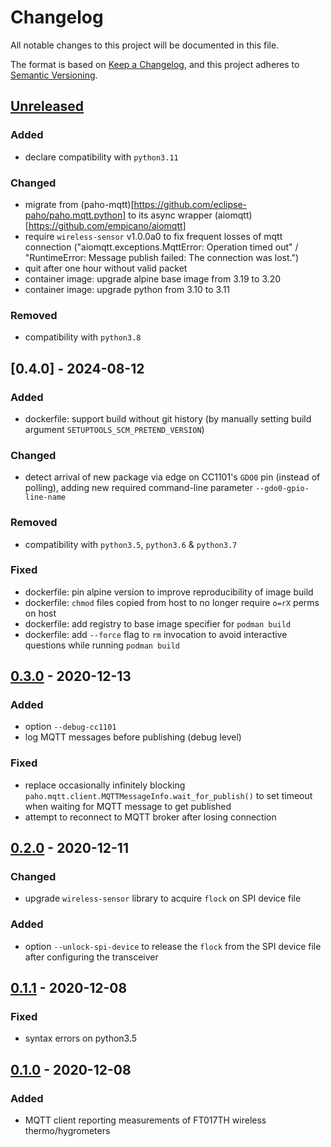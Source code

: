 # Changelog
All notable changes to this project will be documented in this file.

The format is based on [Keep a Changelog](https://keepachangelog.com/en/1.0.0/),
and this project adheres to [Semantic Versioning](https://semver.org/spec/v2.0.0.html).

## [Unreleased]
### Added
- declare compatibility with `python3.11`

### Changed
- migrate from (paho-mqtt)[https://github.com/eclipse-paho/paho.mqtt.python]
  to its async wrapper (aiomqtt)[https://github.com/empicano/aiomqtt]
- require `wireless-sensor` v1.0.0a0 to fix frequent losses of mqtt connection
  ("aiomqtt.exceptions.MqttError: Operation timed out"
  / "RuntimeError: Message publish failed: The connection was lost.")
- quit after one hour without valid packet
- container image: upgrade alpine base image from 3.19 to 3.20
- container image: upgrade python from 3.10 to 3.11

### Removed
- compatibility with `python3.8`

## [0.4.0] - 2024-08-12
### Added
- dockerfile: support build without git history
  (by manually setting build argument `SETUPTOOLS_SCM_PRETEND_VERSION`)

### Changed
- detect arrival of new package via edge on CC1101's `GDO0` pin (instead of polling),
  adding new required command-line parameter `--gdo0-gpio-line-name`

### Removed
- compatibility with `python3.5`, `python3.6` & `python3.7`

### Fixed
- dockerfile: pin alpine version to improve reproducibility of image build
- dockerfile: `chmod` files copied from host to no longer require `o=rX` perms on host
- dockerfile: add registry to base image specifier for `podman build`
- dockerfile: add `--force` flag to `rm` invocation to avoid interactive questions while running `podman build`

## [0.3.0] - 2020-12-13
### Added
- option `--debug-cc1101`
- log MQTT messages before publishing (debug level)

### Fixed
- replace occasionally infinitely blocking `paho.mqtt.client.MQTTMessageInfo.wait_for_publish()`
  to set timeout when waiting for MQTT message to get published
- attempt to reconnect to MQTT broker after losing connection

## [0.2.0] - 2020-12-11
### Changed
- upgrade `wireless-sensor` library to acquire `flock` on SPI device file

### Added
- option `--unlock-spi-device` to release the `flock` from the SPI device file
  after configuring the transceiver

## [0.1.1] - 2020-12-08
### Fixed
- syntax errors on python3.5

## [0.1.0] - 2020-12-08
### Added
- MQTT client reporting measurements of FT017TH wireless thermo/hygrometers

[Unreleased]: https://github.com/fphammerle/wireless-sensor-mqtt/compare/v0.4.0...HEAD
[0.3.0]: https://github.com/fphammerle/wireless-sensor-mqtt/compare/v0.3.0...v0.4.0
[0.3.0]: https://github.com/fphammerle/wireless-sensor-mqtt/compare/v0.2.0...v0.3.0
[0.2.0]: https://github.com/fphammerle/wireless-sensor-mqtt/compare/v0.2.0...v0.2.0
[0.1.1]: https://github.com/fphammerle/wireless-sensor-mqtt/compare/v0.1.0...v0.1.1
[0.1.0]: https://github.com/fphammerle/wireless-sensor-mqtt/releases/tag/v0.1.0
